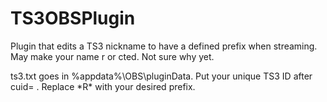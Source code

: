 TS3OBSPlugin
============
Plugin that edits a TS3 nickname to have a defined prefix when streaming.
May make your name r or cted. Not sure why yet.

ts3.txt goes in %appdata%\OBS\pluginData.
Put your unique TS3 ID after cuid= .
Replace \*R\* with your desired prefix.
